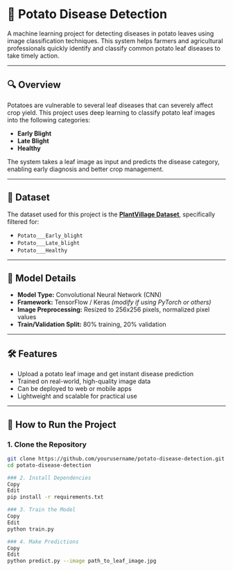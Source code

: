 # 🥔 Potato Disease Detection

A machine learning project for detecting diseases in potato leaves using image classification techniques. This system helps farmers and agricultural professionals quickly identify and classify common potato leaf diseases to take timely action.

---

## 🔍 Overview

Potatoes are vulnerable to several leaf diseases that can severely affect crop yield. This project uses deep learning to classify potato leaf images into the following categories:

- **Early Blight**
- **Late Blight**
- **Healthy**

The system takes a leaf image as input and predicts the disease category, enabling early diagnosis and better crop management.

---

## 📂 Dataset

The dataset used for this project is the [**PlantVillage Dataset**](https://www.kaggle.com/datasets/emmarex/plantdisease), specifically filtered for:

- `Potato___Early_blight`
- `Potato___Late_blight`
- `Potato___Healthy`

---

## 🧠 Model Details

- **Model Type:** Convolutional Neural Network (CNN)
- **Framework:** TensorFlow / Keras *(modify if using PyTorch or others)*
- **Image Preprocessing:** Resized to 256x256 pixels, normalized pixel values
- **Train/Validation Split:** 80% training, 20% validation

---

## 🛠️ Features

- Upload a potato leaf image and get instant disease prediction
- Trained on real-world, high-quality image data
- Can be deployed to web or mobile apps
- Lightweight and scalable for practical use

---

## 🚀 How to Run the Project

### 1. Clone the Repository
```bash
git clone https://github.com/yourusername/potato-disease-detection.git
cd potato-disease-detection

### 2. Install Dependencies
Copy
Edit
pip install -r requirements.txt

### 3. Train the Model
Copy
Edit
python train.py

### 4. Make Predictions
Copy
Edit
python predict.py --image path_to_leaf_image.jpg
